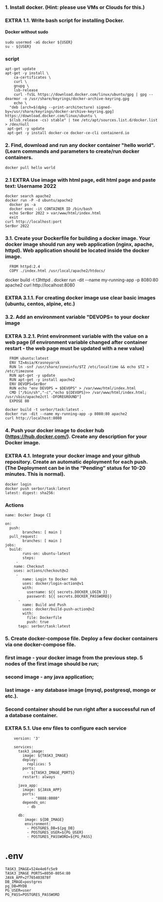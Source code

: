 ###	1.	Install docker. (Hint: please use VMs or Clouds  for this.)
###     	 	EXTRA 1.1. Write bash script for installing Docker.
####	  Docker without sudo
    sudo usermod -aG docker ${USER}
    su - ${USER}

###    script
    apt-get update
    apt-get -y install \
        ca-certificates \
        curl \
        gnupg \
        lsb-release
        curl -fsSL https://download.docker.com/linux/ubuntu/gpg | gpg --dearmor -o /usr/share/keyrings/docker-archive-keyring.gpg
        echo \
      "deb [arch=$(dpkg --print-architecture) signed-by=/usr/share/keyrings/docker-archive-keyring.gpg] https://download.docker.com/linux/ubuntu \
      $(lsb_release -cs) stable" | tee /etc/apt/sources.list.d/docker.list > /dev/null
     apt-get -y update
     apt-get -y install docker-ce docker-ce-cli containerd.io


###	2.   Find, download and run any docker container "hello world". (Learn commands and parameters to create/run docker containers.
    docker pull hello world
###	2.1  EXTRA Use image with html page, edit html page and paste text: Username 2022

    docker search apache2
    docker run -P -d ubuntu/apache2
	  docker ps -a
	  docker exec -it CONTAINER ID /bin/bash
	  echo SerBor 2022 > var/www/html/index.html
	  exit
    curl http://localhost:port
    SerBor 2022

###	3.1. Create your Dockerfile for building a docker image. Your docker image should run any web application (nginx, apache, httpd). Web application should be located inside the docker image.

      FROM httpd:2.4
      COPY ./index.html /usr/local/apache2/htdocs/
  docker build -t t3httpd .
  docker run -dit --name my-running-app -p 8080:80 apache2
  curl http://localhost:8080

###	EXTRA 3.1.1. For creating docker image use clear basic images (ubuntu, centos, alpine, etc.)
###	3.2. Add an environment variable "DEVOPS=<username> to your docker image
###	EXTRA 3.2.1. Print environment variable with the value on a web page (if environment variable changed after container restart - the web page must be updated with a new value)

      FROM ubuntu:latest
      ENV TZ=Asia/Krasnoyarsk
      RUN ln -snf /usr/share/zoneinfo/$TZ /etc/localtime && echo $TZ > /etc/timezone
      RUN apt-get -y update
      RUN apt-get -y install apache2
      ENV DEVOPS=SerBor
      RUN echo "env DEVOPS = $DEVOPS" > /var/www/html/index.html
      CMD ["/bin/sh","-c","echo ${DEVOPS}>> /var/www/html/index.html; /usr/sbin/apache2ctl -DFOREGROUND"]
      EXPOSE 80
	
  	docker build -t serbor/task:latest .
  	docker run -dit --name my-running-app -p 8080:80 apache2
  	curl http://localhost:8080

###	4. Push your docker image to docker hub (https://hub.docker.com/). Create any description for your Docker image.
###	   EXTRA 4.1. Integrate your docker image and your github repository. Create an automatic deployment for each push. (The Deployment can be in the “Pending” status for 10-20 minutes. This is normal).

  	docker login
  	docker push serbor/task:latest
  	latest: digest: sha256:

###	Actions
	
	name: Docker Image CI

	on:	
  	  push:
            branches: [ main ]
  	  pull_request:
            branches: [ main ]
  	jobs:
  	  build:
  	     	runs-on: ubuntu-latest
  	     	steps:
  	     -
   		name: Checkout
   		uses: actions/checkout@v2
  	     -
    		name: Login to Docker Hub
    		uses: docker/login-action@v1
    		with:
      		  username: ${{ secrets.DOCKER_LOGIN }}
      		  password: ${{ secrets.DOCKER_PASSWORD}}
  	      -
    		name: Build and Push
    		uses: docker/build-push-action@v2
    		with:
      		  file: Dockerfile
      		  push: true
		  tags: serbor/task:latest

###	5.  Create docker-compose file. Deploy a few docker containers via one docker-compose file.
###   	first image - your docker image from the previous step. 5 nodes of the first image should be run;
###  	second image - any java application;
###  	last image - any database image (mysql, postgresql, mongo or etc.).
###   	Second container should be run right after a successful run of a database container.
### 	EXTRA 5.1. Use env files to configure each service

		version: '3'

		services:
		  task3_image:
		    image: ${TASK3_IMAGE}
		    deploy:
		      replicas: 5
		    ports:
		      - ${TASK3_IMAGE_PORTS}
		    restart: always
	
		  java_app:
		    image: ${JAVA_APP}
		    ports:
		        - "8888:8080"
		    depends_on:
		      - db

		  db:
		     image: ${DB_IMAGE}
		     environment:
		      - POSTGRES_DB=${pg_DB}
		      - POSTGRES_USER=${PG_USER}
		      - POSTGRES_PASSWORD=${PG_PASS}

#	.env
	TASK3_IMAGE=524e4e6fc5e9
	TASK3_IMAGE_PORTS=8050-8054:80
	JAVA_APP=2f765403878f
	DB_IMAGE=postgres
	pg_DB=MYDB
	PG_USER=user
	PG_PASS=POSTGRES_PASSWORD
